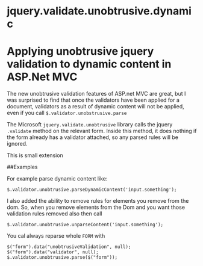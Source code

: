 jquery.validate.unobtrusive.dynamic
====================================

# Applying unobtrusive jquery validation to dynamic content in ASP.Net MVC

The new unobtrusive validation features of ASP.net MVC are great, but I was surprised to find that once the validators have been applied for a document, validators as a result of dynamic content will not be applied, even if you call `$.validator.unobstrusive.parse`

The Microsoft `jquery.validate.unobtrusive` library calls the jquery `.validate` method on the relevant form. Inside this method, it does nothing if the form already has a validator attached, so any parsed rules will be ignored.

This is small extension

##Examples

For example parse dynamic content like:

    $.validator.unobtrusive.parseDynamicContent('input.something');

I also added the ability to remove rules for elements you remove from the dom. So, when you remove elements from the Dom and you want those validation rules removed also then call

    $.validator.unobtrusive.unparseContent('input.something');
	
You cal always reparse whole `FORM` with

    $("form").data("unobtrusiveValidation", null);
    $("form").data("validator", null);
    $.validator.unobtrusive.parse($("form"));	  
   